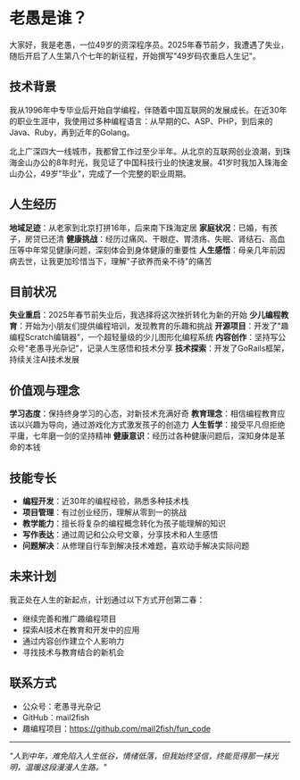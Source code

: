 # 老愚是谁？

大家好，我是老愚，一位49岁的资深程序员。2025年春节前夕，我遭遇了失业，随后开启了人生第八个七年的新征程，开始撰写"49岁码农重启人生记"。

## 技术背景

我从1996年中专毕业后开始自学编程，伴随着中国互联网的发展成长。在近30年的职业生涯中，我使用过多种编程语言：从早期的C、ASP、PHP，到后来的Java、Ruby，再到近年的Golang。

北上广深四大一线城市，我都曾工作过至少半年。从北京的互联网创业浪潮，到珠海金山办公的8年时光，我见证了中国科技行业的快速发展。41岁时我加入珠海金山办公，49岁"毕业"，完成了一个完整的职业周期。

## 人生经历

**地域足迹**：从老家到北京打拼16年，后来南下珠海定居
**家庭状况**：已婚，有孩子，房贷已还清
**健康挑战**：经历过痛风、干眼症、胃溃疡、失眠、肾结石、高血压等中年常见健康问题，深刻体会到身体健康的重要性
**人生感悟**：母亲几年前因病去世，让我更加珍惜当下，理解"子欲养而亲不待"的痛苦

## 目前状况

**失业重启**：2025年春节前失业后，我选择将这次挫折转化为新的开始
**少儿编程教育**：开始为小朋友们提供编程培训，发现教育的乐趣和挑战
**开源项目**：开发了"趣编程Scratch编辑器"，一个超轻量级的少儿图形化编程系统
**内容创作**：坚持写公众号"老愚寻光杂记"，记录人生感悟和技术分享
**技术探索**：开发了GoRails框架，持续关注AI技术发展

## 价值观与理念

**学习态度**：保持终身学习的心态，对新技术充满好奇
**教育理念**：相信编程教育应该以兴趣为导向，通过游戏化方式激发孩子的创造力
**人生哲学**：接受平凡但拒绝平庸，七年磨一剑的坚持精神
**健康意识**：经历过各种健康问题后，深知身体是革命的本钱

## 技能专长

- **编程开发**：近30年的编程经验，熟悉多种技术栈
- **项目管理**：有过创业经历，理解从零到一的挑战
- **教学能力**：擅长将复杂的编程概念转化为孩子能理解的知识
- **写作表达**：通过周记和公众号文章，分享技术和人生感悟
- **问题解决**：从修理自行车到解决技术难题，喜欢动手解决实际问题

## 未来计划

我正处在人生的新起点，计划通过以下方式开创第二春：
- 继续完善和推广趣编程项目
- 探索AI技术在教育和开发中的应用
- 通过内容创作建立个人影响力
- 寻找技术与教育结合的新机会

## 联系方式

- 公众号：老愚寻光杂记
- GitHub：mail2fish
- 趣编程项目：https://github.com/mail2fish/fun_code

---

*"人到中年，难免陷入人生低谷，情绪低落，但我始终坚信，终能觅得那一抹光明，温暖这段漫漫人生路。"*
